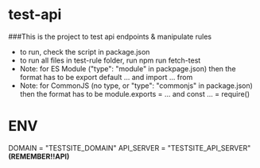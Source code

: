 # test-api

###This is the project to test api endpoints & manipulate rules

* to run, check the script in package.json
* to run all files in test-rule folder, run npm run fetch-test
* Note:  for ES Module ("type": "module" in packpage.json) then the format has to be export default ... and import ... from
* Note: for CommonJS (no type, or "type": "commonjs" in package.json) then the format has to be module.exports = ... and const ... = require()

# ENV
DOMAIN = "TESTSITE_DOMAIN"
API_SERVER = "TESTSITE_API_SERVER" **(REMEMBER!!API)**
